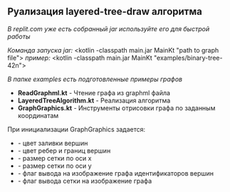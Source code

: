 ## Руализация layered-tree-draw алгоритма

*В replit.com уже есть собранный jar используйте его для быстрой работы*

*Команда запуска jar:* <kotlin -classpath main.jar MainKt "path to graph file"> 
*пример:* <kotlin -classpath main.jar MainKt "examples/binary-tree-42n">

*В папке examples есть подготовленные примеры графов*

- **ReadGraphml.kt** - Чтение графа из graphml файла
- **LayeredTreeAlgorithm.kt** - Реализация алгоритма
- **GraphGraphics.kt** - Инструменты отрисовки графа по заданным координатам

При инициализации GraphGraphics задается:
- <fillColor> - цвет заливки вершин
- <borderColor> - цвет ребер и границ вершин
- <xPadding> - размер сетки по оси x
- <xPadding> - размер сетки по оси y
- <nodeTitle> - флаг вывода на изображение графа идентификаторов вершин
- <grid> - флаг вывода сетки на изображение графа
